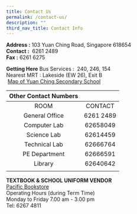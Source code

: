 ```yaml
---
title: Contact Us
permalink: /contact-us/
description: ""
third_nav_title: Contact Info
---
```


**Address :** 103 Yuan Ching Road, Singapore 618654  
**Contact :**  6261 2489  
**Fax :** 6261 6275  

**Getting Here**
Bus Services :  240, 246, 154  
Nearest MRT : Lakeside (EW 26), Exit B  
 [Map of Yuan Ching Secondary School](https://goo.gl/maps/1CnX258wkJoFBVaS9)
 
| Other Contact Numbers  |  |
|:---:|:---:|
| ROOM | CONTACT |
|  General Office |  6261 2489 |
|  Computer Lab |  62658049 |
|  Science Lab |  62614459 |
|  Technical Lab |  62666764 |
|  PE Department     |  62666591 |
|  Library |  62640642 |
| | |

**TEXTBOOK & SCHOOL UNIFORM VENDOR** <br>
<u>Pacific Bookstore</u><br>
Operating Hours (during Term Time) <br>
Monday to Friday 7.00 am - 3.00 pm
<br> Tel: 6267 4811